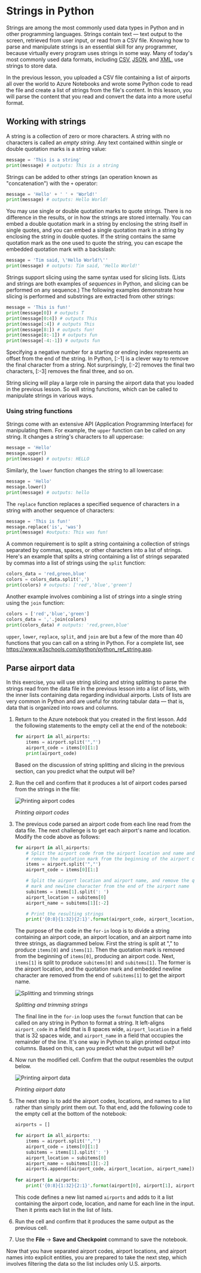 # Strings in Python

Strings are among the most commonly used data types in Python and in other programming languages. Strings contain text — text output to the screen, retrieved from user input, or read from a CSV file. Knowing how to parse and manipulate strings is an essential skill for any programmer, because virtually every program uses strings in some way. Many of today's most commonly used data formats, including [CSV](https://en.wikipedia.org/wiki/Comma-separated_values), [JSON](https://www.json.org/), and [XML](https://www.w3.org/XML/), use strings to store data.

In the previous lesson, you uploaded a CSV file containing a list of airports all over the world to Azure Notebooks and wrote some Python code to read the file and create a list of strings from the file's content. In this lesson, you will parse the content that you read and convert the data into a more useful format.

## Working with strings

A string is a collection of zero or more characters. A string with no characters is called an *empty string*. Any text contained within single or double quotation marks is a string value:

```python
message = 'This is a string'
print(message) # outputs: This is a string
```

Strings can be added to other strings (an operation known as "concatenation") with the `+` operator:

```python
message = 'Hello' + ' ' + 'World!'
print(message) # outputs: Hello World!
```

You may use single or double quotation marks to quote strings. There is no difference in the results, or in how the strings are stored internally. You can embed a double quotation mark in a string by enclosing the string itself in single quotes, and you can embed a single quotation mark in a string by enclosing the string in double quotes. If the string contains the same quotation mark as the one used to quote the string, you can escape the embedded quotation mark with a backslash:

```python
message = 'Tim said, \'Hello World!\''
print(message) # outputs: Tim said, 'Hello World!'
```

Strings support slicing using the same syntax used for slicing lists. (Lists and strings are both examples of *sequences* in Python, and slicing can be performed on any sequence.) The following examples demonstrate how slicing is performed and substrings are extracted from other strings:

```python
message = 'This is fun!'
print(message[0]) # outputs T
print(message[0:4]) # outputs This
print(message[:4]) # outputs This
print(message[8:]) # outputs fun!
print(message[8:-1]) # outputs fun
print(message[-4:-1]) # outputs fun
```

Specifying a negative number for a starting or ending index represents an offset from the end of the string. In Python, [:-1] is a clever way to remove the final character from a string. Not surprisingly, [:-2] removes the final two characters, [:-3] removes the final three, and so on.

String slicing will play a large role in parsing the airport data that you loaded in the previous lesson. So will string functions, which can be called to manipulate strings in various ways.

### Using string functions

Strings come with an extensive API (Application Programming Interface) for manipulating them. For example, the `upper` function can be called on any string. It changes a string's characters to all uppercase:

```python
message = 'Hello'
message.upper()
print(message) # outputs: HELLO
```

Similarly, the `lower` function changes the string to all lowercase:

```python
message = 'Hello'
message.lower()
print(message) # outputs: hello
```

The `replace` function replaces a specified sequence of characters in a string with another sequence of characters:

```python
message = 'This is fun!'
message.replace('is', 'was')
print(message) #outputs: This was fun!
```

A common requirement is to split a string containing a collection of strings separated by commas, spaces, or other characters into a list of strings. Here's an example that splits a string containing a list of strings separated by commas into a list of strings using the `split` function:

```python
colors_data = 'red,green,blue'
colors = colors_data.split(',')
print(colors) # outputs: ['red','blue','green']
```

Another example involves combining a list of strings into a single string using the `join` function:

```python
colors = ['red','blue','green']
colors_data = ','.join(colors)
print(colors_data) # outputs: 'red,green,blue'
```

`upper`, `lower`, `replace`, `split`, and `join` are but a few of the more than 40 functions that you can call on a string in Python. For a complete list, see https://www.w3schools.com/python/python_ref_string.asp.

## Parse airport data

In this exercise, you will use string slicing and string splitting to parse the strings read from the data file in the previous lesson into a list of lists, with the inner lists containing data regarding individual airports. Lists of lists are very common in Python and are useful for storing tabular data — that is, data that is organized into rows and columns.

1. Return to the Azure notebook that you created in the first lesson. Add the following statements to the empty cell at the end of the notebook:

	```python
	for airport in all_airports:
	    items = airport.split('","')
	    airport_code = items[0][1:]
	    print(airport_code)
	```

	Based on the discussion of string splitting and slicing in the previous section, can you predict what the output will be?

1. Run the cell and confirm that it produces a lst of airport codes parsed from the strings in the file:

	![Printing airport codes](media/print-airport-codes.png)

	_Printing airport codes_

1. The previous code parsed an airport code from each line read from the data file. The next challenge is to get each airport's name and location. Modify the code above as follows:

	```python
	for airport in all_airports:
	    # Split the airport code from the airport location and name and
	    # remove the quotation mark from the beginning of the airport code
	    items = airport.split('","')
	    airport_code = items[0][1:]

	    # Split the airport location and airport name, and remove the quotation
	    # mark and newline character from the end of the airport name
	    subitems = items[1].split(': ')
	    airport_location = subitems[0]
	    airport_name = subitems[1][:-2]

	    # Print the resulting strings
	    print('{0:8}{1:32}{2:1}'.format(airport_code, airport_location, airport_name))
	```

	The purpose of the code in the `for-in` loop is to divide a string containing an airport code, an airport location, and an airport name into three strings, as diagrammed below. First the string is split at "," to produce `items[0]` and `items[1]`. Then the quotation mark is removed from the beginning of `items[0]`, producing an airport code. Next, `items[1]` is split to produce `subitems[0]` and `subitems[1]`. The former is the airport location, and the quotation mark and embedded newline character are removed from the end of `subitems[1]` to get the airport name.

	![Splitting and trimming strings](media/string-splitting.png)

	_Splitting and trimming strings_

	The final line in the `for-in` loop uses the `format` function that can be called on any string in Python to format a string. It left-aligns `airport_code` in a field that is 8 spaces wide, `airport_location` in a field that is 32 spaces wide, and `airport_name` in a field that occupies the remainder of the line. It's one way in Python to align printed output into columns. Based on this, can you predict what the output will be?

1. Now run the modified cell. Confirm that the output resembles the output below.

	![Printing airport data](media/print-parsed-airports.png)

	_Printing airport data_

1. The next step is to add the airport codes, locations, and names to a list rather than simply print them out. To that end, add the following code to the empty cell at the bottom of the notebook:

	```python
	airports = []
	
	for airport in all_airports:
	    items = airport.split('","')
	    airport_code = items[0][1:]
	    subitems = items[1].split(': ')
	    airport_location = subitems[0]
	    airport_name = subitems[1][:-2]
	    airports.append([airport_code, airport_location, airport_name])
	    
	for airport in airports:
	    print('{0:8}{1:32}{2:1}'.format(airport[0], airport[1], airport[2]))
	```

	This code defines a new list named `airports` and adds to it a list containing the airport code, location, and name for each line in the input. Then it prints each list in the list of lists.

1. Run the cell and confirm that it produces the same output as the previous cell.

1. Use the **File** -> **Save and Checkpoint** command to save the notebook.

Now that you have separated airport codes, airport locations, and airport names into explicit entities, you are prepared to take the next step, which involves filtering the data so the list includes only U.S. airports.
